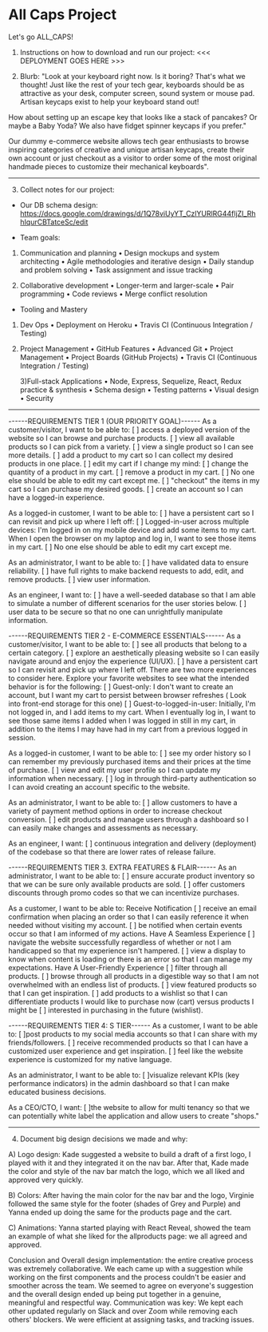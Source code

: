 # All Caps Project

Let's go ALL_CAPS!

1.  Instructions on how to download and run our project: <<< DEPLOYMENT GOES HERE >>>

2.  Blurb:
    "Look at your keyboard right now. Is it boring? That's what we thought! Just like the rest of your tech gear, keyboards should be as attractive as your desk, computer screen, sound system or mouse pad. Artisan keycaps exist to help your keyboard stand out!

How about setting up an escape key that looks like a stack of pancakes? Or maybe a Baby Yoda? We also have fidget spinner keycaps if you prefer."

Our dummy e-commerce website allows tech gear enthusiasts to browse inspiring categories of creative and unique artisan keycaps, create their own account or just checkout as a visitor to order some of the most original handmade pieces to customize their mechanical keyboards".

---

3.  Collect notes for our project:

* Our DB schema design:
  https://docs.google.com/drawings/d/1Q78viUyYT_CzlYURlRG44fljZI_RhhIqurCBTatceSc/edit

* Team goals:

1.  Communication and planning
    • Design mockups and system architecting
    • Agile methodologies and iterative design
    • Daily standup and problem solving
    • Task assignment and issue tracking

2.  Collaborative development
    • Longer-term and larger-scale
    • Pair programming
    • Code reviews
    • Merge conflict resolution

* Tooling and Mastery

1.  Dev Ops
    • Deployment on Heroku
    • Travis CI (Continuous Integration / Testing)

2.  Project Management
    • GitHub Features
    • Advanced Git
    • Project Management
    • Project Boards (GitHub Projects)
    • Travis CI (Continuous Integration / Testing)

    3)Full-stack Applications
    • Node, Express, Sequelize, React, Redux practice & synthesis
    • Schema design
    • Testing patterns
    • Visual design
    • Security

---

------REQUIREMENTS TIER 1 (OUR PRIORITY GOAL)------
As a customer/visitor, I want to be able to:
[ ] access a deployed version of the website so I can browse and purchase products.
[ ] view all available products so I can pick from a variety.
[ ] view a single product so I can see more details.
[ ] add a product to my cart so I can collect my desired products in one place.
[ ] edit my cart if I change my mind:
[ ] change the quantity of a product in my cart.
[ ] remove a product in my cart.
[ ] No one else should be able to edit my cart except me.
[ ] "checkout" the items in my cart so I can purchase my desired goods.
[ ] create an account so I can have a logged-in experience.

As a logged-in customer, I want to be able to:
[ ] have a persistent cart so I can revisit and pick up where I left off:
[ ] Logged-in-user across multiple devices: I'm logged in on my mobile device and add some items to my cart. When I open the browser on my laptop and log in, I want to see those items in my cart.
[ ] No one else should be able to edit my cart except me.

As an administrator, I want to be able to:
[ ] have validated data to ensure reliability.
[ ] have full rights to make backend requests to add, edit, and remove products.
[ ] view user information.

As an engineer, I want to:
[ ] have a well-seeded database so that I am able to simulate a number of different scenarios for the user stories below.
[ ] user data to be secure so that no one can unrightfully manipulate information.

------REQUIREMENTS TIER 2 - E-COMMERCE ESSENTIALS------
As a customer/visitor, I want to be able to:
[ ] see all products that belong to a certain category.
[ ] explore an aesthetically pleasing website so I can easily navigate around and enjoy the experience (UI/UX).
[ ] have a persistent cart so I can revisit and pick up where I left off. There are two more experiences to consider here. Explore your favorite websites to see what the intended behavior is for the following:
[ ] Guest-only: I don't want to create an account, but I want my cart to persist between browser refreshes ( Look into front-end storage for this one)
[ ] Guest-to-logged-in-user: Initially, I'm not logged in, and I add items to my cart. When I eventually log in, I want to see those same
items I added when I was logged in still in my cart, in addition to the items I may have had in my cart from a previous logged in session.

As a logged-in customer, I want to be able to:
[ ] see my order history so I can remember my previously purchased items and their prices at the time of purchase.
[ ] view and edit my user profile so I can update my information when necessary.
[ ] log in through third-party authentication so I can avoid creating an account specific to the website.

As an administrator, I want to be able to:
[ ] allow customers to have a variety of payment method options in order to increase checkout conversion.
[ ] edit products and manage users through a dashboard so I can easily make changes and assessments as necessary.

As an engineer, I want:
[ ] continuous integration and delivery (deployment) of the codebase so that there are lower rates of release failure.

------REQUIREMENTS TIER 3. EXTRA FEATURES & FLAIR------
As an administrator, I want to be able to:
[ ] ensure accurate product inventory so that we can be sure only available products are sold.
[ ] offer customers discounts through promo codes so that we can incentivize purchases.

As a customer, I want to be able to:
Receive Notification
[ ] receive an email confirmation when placing an order so that I can easily reference it when needed without visiting my account.
[ ] be notified when certain events occur so that I am informed of my actions.
Have A Seamless Experience
[ ] navigate the website successfully regardless of whether or not I am handicapped so that my experience isn't hampered.
[ ] view a display to know when content is loading or there is an error so that I can manage my expectations.
Have A User-Friendly Experience
[ ] filter through all products.
[ ] browse through all products in a digestible way so that I am not overwhelmed with an endless list of products.
[ ] view featured products so that I can get inspiration.
[ ] add products to a wishlist so that I can differentiate products I would like to purchase now (cart) versus products I might be
[ ] interested in purchasing in the future (wishlist).

------REQUIREMENTS TIER 4: S TIER------
As a customer, I want to be able to:
[ ]post products to my social media accounts so that I can share with my friends/followers.
[ ] receive recommended products so that I can have a customized user experience and get inspiration.
[ ] feel like the website experience is customized for my native language.

As an administrator, I want to be able to:
[ ]visualize relevant KPIs (key performance indicators) in the admin dashboard so that I can make educated business
decisions.

As a CEO/CTO, I want:
[ ]the website to allow for multi tenancy so that we can potentially white label the application and allow users to create
"shops."

---

4.  Document big design decisions we made and why:

A) Logo design: Kade suggested a website to build a draft of a first logo, I played with it and they integrated it on the nav bar. After that, Kade made the color and style of the nav bar match the logo, which we all liked and approved very quickly.

B) Colors: After having the main color for the nav bar and the logo, Virginie followed the same style for the footer (shades of Grey and Purple) and Yanna ended up doing the same for the products page and the cart.

C) Animations: Yanna started playing with React Reveal, showed the team an example of what she liked for the allproducts page: we all agreed and approved.

Conclusion and Overall design implementation: the entire creative process was extremely collaborative. We each came up with a suggestion while working on the first components and the process couldn't be easier and smoother across the team. We seemed to agree on everyone's suggestion and the overall design ended up being put together in a genuine, meaningful and respectful way.
Communication was key: We kept each other updated regularly on Slack and over Zoom while removing each others' blockers. We were efficient at assigning tasks, and tracking issues.
